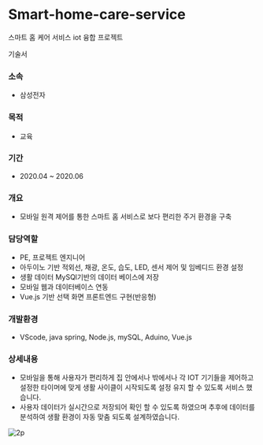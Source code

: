 # Smart-home-care-service
스마트 홈 케어 서비스 iot 융합 프로젝트

기술서

### 소속
 - 삼성전자 
### 목적
 - 교육 
### 기간
 - 2020.04 ~ 2020.06

### 개요
 - 모바일 원격 제어를 통한 스마트 홈 서비스로 보다 편리한 주거 환경을 구축
 
### 담당역할
 - PE, 프로젝트 엔지니어
 - 아두이노 기반 적외선, 채광, 온도, 습도, LED, 센서 제어 및 임베디드 환경 설정
 - 생활 데이터 MySQl기반의 데이터 베이스에 저장
 - 모바일 웹과 데이터베이스 연동
 - Vue.js 기반 선택 화면 프론트엔드 구현(반응형)
 
### 개발환경
 - VScode, java spring, Node.js, mySQL, Aduino, Vue.js
 
### 상세내용
 - 모바일을 통해 사용자가 편리하게 집 안에서나 밖에서나 각 IOT 기기들을 제어하고 설정한 타이머에 맞게 생활 사이클이 시작되도록 설정 유지 할 수 있도록 서비스 했습니다.
 - 사용자 데이터가 실시간으로 저장되어 확인 할 수 있도록 하였으며 추후에 데이터를 분석하여 생활 환경이 자동 맞춤 되도록 설계하였습니다.

![2p](https://user-images.githubusercontent.com/17943248/102707998-0f802d80-42e3-11eb-8eef-58125150f61e.png)
